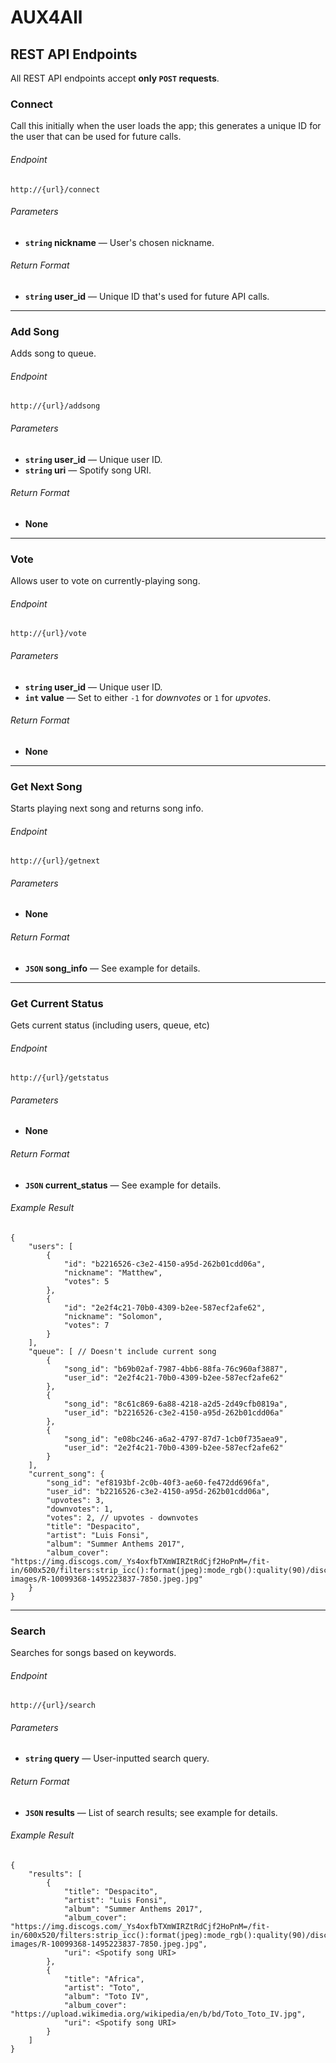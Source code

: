 # AUX4All


## REST API Endpoints
All REST API endpoints accept **only <code>POST</code> requests**.


### Connect
Call this initially when the user loads the app; this generates a unique ID for the user that can be used for future calls.
###### Endpoint
```
http://{url}/connect
```
###### Parameters
- **<code>string</code> nickname** — User's chosen nickname.
###### Return Format
- **<code>string</code> user_id** — Unique ID that's used for future API calls.

---

### Add Song
Adds song to queue.
###### Endpoint
```
http://{url}/addsong
```
###### Parameters
- **<code>string</code> user_id** — Unique user ID.
- **<code>string</code> uri** — Spotify song URI.
###### Return Format
- **None**

---

### Vote
Allows user to vote on currently-playing song.
###### Endpoint
```
http://{url}/vote
```
###### Parameters
- **<code>string</code> user_id** — Unique user ID.
- **<code>int</code> value** — Set to either <code>-1</code> for _downvotes_ or <code>1</code> for _upvotes_.
###### Return Format
- **None**

---

### Get Next Song
Starts playing next song and returns song info.
###### Endpoint
```
http://{url}/getnext
```
###### Parameters
- **None**
###### Return Format
- **<code>JSON</code> song_info** — See example for details.

---

### Get Current Status
Gets current status (including users, queue, etc)
###### Endpoint
```
http://{url}/getstatus
```
###### Parameters
- **None**
###### Return Format
- **<code>JSON</code> current_status** — See example for details.
###### Example Result
```
{
    "users": [
        {
            "id": "b2216526-c3e2-4150-a95d-262b01cdd06a",
            "nickname": "Matthew",
            "votes": 5
        },
        {
            "id": "2e2f4c21-70b0-4309-b2ee-587ecf2afe62",
            "nickname": "Solomon",
            "votes": 7
        }
    ],
    "queue": [ // Doesn't include current song
        {
            "song_id": "b69b02af-7987-4bb6-88fa-76c960af3887",
            "user_id": "2e2f4c21-70b0-4309-b2ee-587ecf2afe62"
        },
        {
            "song_id": "8c61c869-6a88-4218-a2d5-2d49cfb0819a",
            "user_id": "b2216526-c3e2-4150-a95d-262b01cdd06a"
        },
        {
            "song_id": "e08bc246-a6a2-4797-87d7-1cb0f735aea9",
            "user_id": "2e2f4c21-70b0-4309-b2ee-587ecf2afe62"
        }
    ],
    "current_song": {
        "song_id": "ef8193bf-2c0b-40f3-ae60-fe472dd696fa",
        "user_id": "b2216526-c3e2-4150-a95d-262b01cdd06a",
        "upvotes": 3,
        "downvotes": 1,
        "votes": 2, // upvotes - downvotes
        "title": "Despacito",
        "artist": "Luis Fonsi",
        "album": "Summer Anthems 2017",
        "album_cover": "https://img.discogs.com/_Ys4oxfbTXmWIRZtRdCjf2HoPnM=/fit-in/600x520/filters:strip_icc():format(jpeg):mode_rgb():quality(90)/discogs-images/R-10099368-1495223837-7850.jpeg.jpg"
    }
}
```

---

### Search
Searches for songs based on keywords.
###### Endpoint
```
http://{url}/search
```
###### Parameters
- **<code>string</code> query** — User-inputted search query.
###### Return Format
- **<code>JSON</code> results** — List of search results; see example for details.
###### Example Result
```
{
    "results": [
        {
            "title": "Despacito",
            "artist": "Luis Fonsi",
            "album": "Summer Anthems 2017",
            "album_cover": "https://img.discogs.com/_Ys4oxfbTXmWIRZtRdCjf2HoPnM=/fit-in/600x520/filters:strip_icc():format(jpeg):mode_rgb():quality(90)/discogs-images/R-10099368-1495223837-7850.jpeg.jpg",
            "uri": <Spotify song URI>
        },
        {
            "title": "Africa",
            "artist": "Toto",
            "album": "Toto IV",
            "album_cover": "https://upload.wikimedia.org/wikipedia/en/b/bd/Toto_Toto_IV.jpg",
            "uri": <Spotify song URI>
        }
    ]
}
```